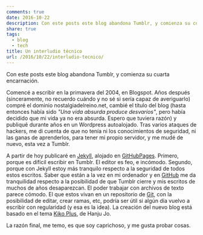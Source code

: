 ```yaml
---
comments: true
date: 2016-10-22
description: Con este posts este blog abandona Tumblr, y comienza su cuarta encarnación
share: true
tags:
  - blog
  - tech
title: Un interludio técnico
url: /2016/10/22/interludio-tecnico/
---
```




Con este posts este blog abandona Tumblr, y comienza su cuarta encarnación.

Comencé a escribir en la primavera del 2004, en Blogspot. Años después (sinceramente, no recuerdo cuándo y no sé si sería capaz de averiguarlo) compré el dominio nostalgiadelreino.net, cambié el título del blog (hasta entonces había sido *"Una vida absurda produce desvaríos"*, pero había decidido que mi vida ya no era absurda. Espero que tuviera razón) y publiqué durante años en un Wordpress autoalojado. Tras varios ataques de hackers, me di cuenta de que no tenía ni los conocimientos de seguridad, ni las ganas de aprenderlos, para tener mi propio servidor, y me mudé de nuevo, esta vez a Tumblr.

A partir de hoy publicaré en [Jekyll](http://jekyllrb.com), alojado en [GitHubPages](https://pages.github.com). Primero, porque es difícil escribir en Tumblr. El editor es feo, e incómodo. Segundo, porque con Jekyll estoy más tranquilo respecto a la seguridad de todos estos escritos. Saber que están a la vez en mi ordenador y en [GitHub](http:guthub.com) me da tranquilidad respecto a la posibilidad de que Tumblr cierre y mis escritos de muchos de años desaparezcan. El poder trabajar con archivos de texto parece cómodo. El que estos vivan en un repositorio de [Git](https://git-scm.com), con la posibilidad de editar, crear ramas, etc, podría ser útil si algún día vuelvo a escribir con regularidad (y esa es la idea). La creación del nuevo blog está basado en el tema [Kiko Plus](https://github.com/AWEEKJ/Kiko-plus), de Hanju Jo.

La razón final, me temo, es que soy caprichoso, y me gusta probar cosas.